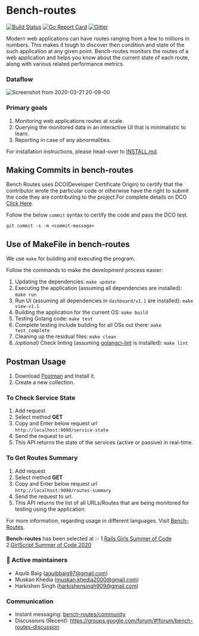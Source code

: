 # Bench-routes

[![Build Status](https://travis-ci.com/zairza-cetb/bench-routes.svg?branch=master)](https://travis-ci.com/zairza-cetb/bench-routes)
[![Go Report Card](https://goreportcard.com/badge/github.com/bench-routes/bench-routes)](https://goreportcard.com/report/github.com/bench-routes/bench-routes)
[![Gitter](https://img.shields.io/badge/join%20discussions%20on%20gitter-%23benchroutes-green/)](https://gitter.im/bench-routes/community#)

Modern web applications can have routes ranging from a few to millions in numbers. This makes it tough to discover then
condition and state of the such application at any given point. Bench-routes monitors the routes of a web application
and helps you know about the current state of each route, along with various related performance metrics.

### Dataflow

![Screenshot from 2020-03-21 20-09-00](https://user-images.githubusercontent.com/33792202/77228928-b139e900-6bb0-11ea-877b-54afffd2aa53.png)

### Primary goals
1. Monitoring web applications routes at scale.
2. Querying the monitored data in an interactive UI that is minimalistic to learn.
3. Reporting in case of any abnormalities.

For installation instructions, please head-over to [INSTALL.md](https://github.com/bench-routes/bench-routes/blob/master/INSTALL.md).

## Making Commits in bench-routes

Bench Routes uses DCO(Developer Certificate Origin) to certify that the contributor wrote the particular code or otherwise have the right to submit the code they are contributing to the project.For complete details on DCO  <a href="https://probot.github.io/apps/dco/" target="_blank">Click Here</a>.

Follow the below `commit` syntax to certify the code and pass the DCO test.
```
git commit -s -m <commit-message>
```

## Use of MakeFile in bench-routes
We use `make` for building and executing the program.

Follow the commands to make the development process easier:

1. Updating the dependencies: `make update`
2. Executing the application (assuming all dependencies are installed): `make run`
2. Run UI (assuming all dependencies in `dashboard/v1.1` are installed): `make view-v1.1`
2. Building the application for the current OS: `make build`
3. Testing Golang code: `make test`
4. Complete testing include building for all OSs out there: `make test_complete`
5. Cleaning up the residual files: `make clean`
6. *(optional)* Check linting (assuming [golangci-lint](https://github.com/golangci/golangci-lint#install) is installed): `make lint`

## Postman Usage
1. Download [Postman](https://www.postman.com/downloads/) and Install it.
2. Create a new collection.

### To Check Service State
1. Add request
2. Select method **GET**
3. Copy and Enter below request url  
`http://localhost:9090/service-state` 
4. Send the request to url.
5. This API returns the state of the services (active or passive) in real-time.

### To Get Routes Summary
1. Add request
2. Select method **GET**
3. Copy and Enter below request url  
`http://localhost:9090/routes-summary` 
4. Send the request to url.
5. This API returns the list of all URLs/Routes that are being monitored for testing using the application.

For more information, regarding usage in different languages. Visit [Bench-Routes](https://documenter.getpostman.com/view/6521254/SzRuWqq9?version=latest).
 
**Bench-routes** has been selected at :-
1.[Rails Girls Summer of Code ](https://railsgirlssummerofcode.org/)
2.[GirlScript Summer of Code 2020](https://www.gssoc.tech/)

### 👬  Active maintainers

- Aquib Baig (aquibbaig97@gmail.com)
- Muskan Khedia (muskan.khedia2000@gmail.com)
- Harkishen Singh (harkishensingh909@gmail.com)

### Communication

- Instant messaging: [bench-routes/community](https://gitter.im/bench-routes/community)
- Discussions (Recent): https://groups.google.com/forum/#!forum/bench-routes-discussion
